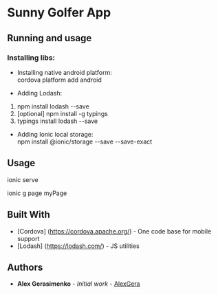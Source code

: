 # Sunny Golfer App


## Running and usage

### Installing libs:
* Installing native android platform:</br>
cordova platform add android



* Adding Lodash:
1. npm install lodash --save
2. [optional] npm install -g typings
3. typings install lodash --save

* Adding Ionic local storage:</br>
npm install @ionic/storage --save --save-exact

## Usage

ionic serve

ionic g page myPage

## Built With

* [Cordova] (https://cordova.apache.org/) - One code base for mobile support
* [Lodash] (https://lodash.com/) - JS utilities


## Authors

* **Alex Gerasimenko** - *Initial work* - [AlexGera](https://github.com/zobarov)

